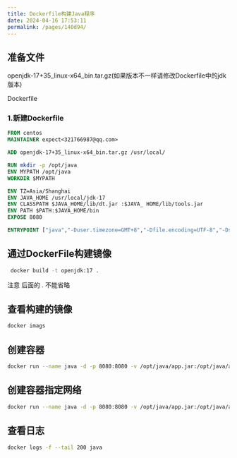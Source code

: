 ```yaml
---
title: Dockerfile构建Java程序
date: 2024-04-16 17:53:11
permalink: /pages/140d94/
---
```

## 准备文件

openjdk-17+35_linux-x64_bin.tar.gz(如果版本不一样请修改Dockerfile中的jdk版本)

Dockerfile

### 1.新建Dockerfile

```dockerfile
FROM centos
MAINTAINER expect<321766987@qq.com>

ADD openjdk-17+35_linux-x64_bin.tar.gz /usr/local/

RUN mkdir -p /opt/java
ENV MYPATH /opt/java
WORKDIR $MYPATH

ENV TZ=Asia/Shanghai
ENV JAVA_HOME /usr/local/jdk-17
ENV CLASSPATH $JAVA_HOME/lib/dt.jar :$JAVA_ HOME/lib/tools.jar
ENV PATH $PATH:$JAVA_HOME/bin
EXPOSE 8080

ENTRYPOINT ["java","-Duser.timezone=GMT+8","-Dfile.encoding=UTF-8","-Dsun.jnu.encoding=UTF-8","-jar","/opt/java/app.jar"]
```

## 通过DockerFile构建镜像

```bash
 docker build -t openjdk:17 .
```

注意 后面的 . 不能省略

## 查看构建的镜像

```bash
docker imags
```

## 创建容器

```bash
docker run --name java -d -p 8080:8080 -v /opt/java/app.jar:/opt/java/app.jar openjdk:17
```

## 创建容器指定网络

```bash
docker run --name java -d -p 8080:8080 -v /opt/java/app.jar:/opt/java/app.jar --network expect openjdk:17
```

## 查看日志

```bash
docker logs -f --tail 200 java
```



